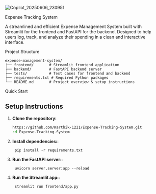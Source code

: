 ![Copilot_20250606_230951](https://github.com/user-attachments/assets/3b6afc4c-44bb-4363-8fe1-ecfb8fd289f9)



Expense Tracking System

A streamlined and efficient Expense Management System built with Streamlit for the frontend and FastAPI for the backend. Designed to help users log, track, and analyze their spending in a clean and interactive interface.

Project Structure
 ```commandline
expense-management-system/
├── frontend/       # Streamlit frontend application
├── backend/        # FastAPI backend server
├── tests/          # Test cases for frontend and backend
├── requirements.txt # Required Python packages
└── README.md       # Project overview & setup instructions
 ```
Quick Start

## Setup Instructions

1. **Clone the repository**:
   ```bash
   https://github.com/Karthik-1221/Expense-Tracking-System.git
   cd Expense-Tracking-System
   ```
2. **Install dependencies:**:   
   ```commandline
    pip install -r requirements.txt
   ```
3. **Run the FastAPI server:**:   
   ```commandline
    uvicorn server.server:app --reload
   ```
4. **Run the Streamlit app:**:   
   ```commandline
    streamlit run frontend/app.py
   ```


